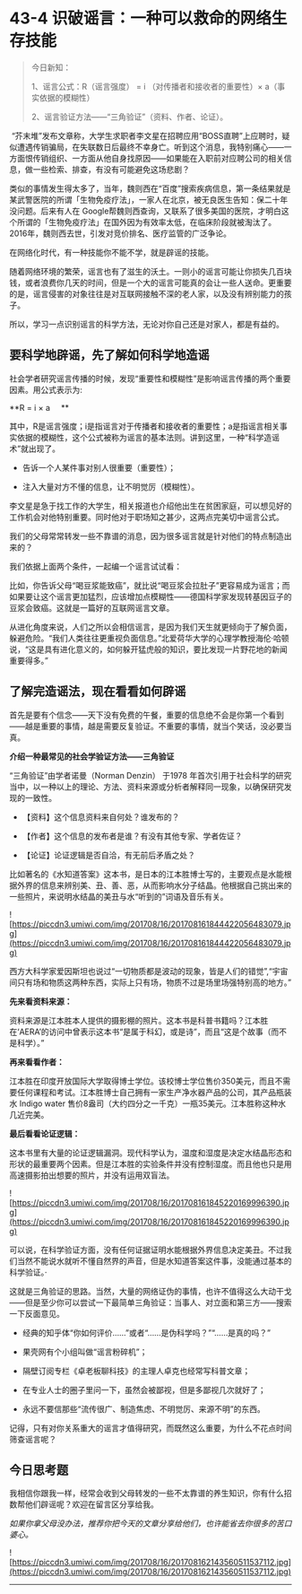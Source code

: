 # 43-4 识破谣言：一种可以救命的网络生存技能

> 今日新知：
> 
> 1、谣言公式：R（谣言强度） = i （对传播者和接收者的重要性）× a（事实依据的模糊性）
> 
> 2、谣言验证方法——“三角验证”（资料、作者、论证）。

 “芥末堆”发布文章称，大学生求职者李文星在招聘应用“BOSS直聘”上应聘时，疑似遭遇传销骗局，在失联数日后最终不幸身亡。听到这个消息，我特别痛心——一方面恨传销组织、一方面从他自身找原因——如果能在入职前对应聘公司的相关信息，做一些检索、排查，有没有可能避免这场悲剧？

类似的事情发生得太多了，当年，魏则西在“百度”搜索疾病信息，第一条结果就是某武警医院的所谓「生物免疫疗法」，一家人在北京，被无良医生告知：保二十年没问题。后来有人在 Google帮魏则西查询，又联系了很多美国的医院，才明白这个所谓的「生物免疫疗法」在国外因为有效率太低，在临床阶段就被淘汰了。2016年，魏则西去世，引发对竞价排名、医疗监管的广泛争论。

在网络化时代，有一种技能你不能不学，就是辟谣的技能。

随着网络环境的繁荣，谣言也有了滋生的沃土。一则小的谣言可能让你损失几百块钱，或者浪费你几天的时间，但是一个大的谣言可能真的会让一些人送命。更重要的是，谣言侵害的对象往往是对互联网接触不深的老人家，以及没有辨别能力的孩子。

所以，学习一点识别谣言的科学方法，无论对你自己还是对家人，都是有益的。

## 要科学地辟谣，先了解如何科学地造谣

社会学者研究谣言传播的时候，发现“重要性和模糊性”是影响谣言传播的两个重要因素。用公式表示为:

 **R = i × a    
**

其中，R是谣言强度；i是指谣言对于传播者和接收者的重要性；a是指谣言相关事实依据的模糊性，这个公式被称为谣言的基本法则。讲到这里，一种“科学造谣术”就出现了。

* 告诉一个人某件事对别人很重要（重要性）；

* 注入大量对方不懂的信息，让不明觉厉（模糊性）。

李文星是急于找工作的大学生，相关报道也介绍他出生在贫困家庭，可以想见好的工作机会对他特别重要。同时他对于职场知之甚少，这两点完美切中谣言公式。

我们的父母常常转发一些不靠谱的消息，因为很多谣言就是针对他们的特点制造出来的？

我们依据上面两个条件，一起编一个谣言试试看：

比如，你告诉父母“喝豆浆能致癌”，就比说“喝豆浆会拉肚子”更容易成为谣言；而如果要让这个谣言更加猛烈，应该增加点模糊性——德国科学家发现转基因豆子的豆浆会致癌。这就是一篇好的互联网谣言文章。

从进化角度来说，人们之所以会相信谣言，是因为我们天生就更倾向于了解负面，躲避危险。“我们人类往往更重视负面信息。”北爱荷华大学的心理学教授海伦·哈顿说，“这是具有进化意义的，如何躲开猛虎般的知识，要比发现一片野花地的新闻重要得多。”

## 了解完造谣法，现在看看如何辟谣

首先是要有个信念——天下没有免费的午餐，重要的信息绝不会是你第一个看到——越是重要的事情，越是需要反复验证。不重要的事情，就当个笑话，没必要当真。

 **介绍一种最常见的社会学验证方法——三角验证**

“三角验证”由学者诺曼（Norman Denzin） 于1978 年首次引用于社会科学的研究当中，以一种以上的理论、方法、资料来源或分析者解释同一现象，以确保研究发现的一致性。

* 【资料】这个信息资料来自何处？谁发布的？

* 【作者】这个信息的发布者是谁？有没有其他专家、学者佐证？

* 【论证】论证逻辑是否自洽，有无前后矛盾之处？

比如著名的《水知道答案》这本书，是日本的江本胜博士写的，主要观点是水能根据外界的信息来辨别美、丑、善、恶，从而影响水分子结晶。他根据自己挑出来的一些照片，来说明水结晶的美丑与水“听到的”词语及音乐有关。

![https://piccdn3.umiwi.com/img/201708/16/201708161844422056483079.jpg](https://piccdn3.umiwi.com/img/201708/16/201708161844422056483079.jpg)

西方大科学家爱因斯坦也说过“一切物质都是波动的现象，皆是人们的错觉”,“宇宙间只有场和物质这两种东西，实际上只有场，物质不过是场里场强特别高的地方。”

 **先来看资料来源：**

资料来源是江本胜本人提供的摄影棚的照片。这本书是科普书籍吗？江本胜在‘AERA’的访问中曾表示这本书“是属于科幻，或是诗”，而且“这是个故事（而不是科学）。”  

 **再来看看作者：**

江本胜在印度开放国际大学取得博士学位。该校博士学位售价350美元，而且不需要任何课程和考试。江本胜博士自己拥有一家生产净水器产品的公司，其产品瓶装水 Indigo water 售价8盎司（大约四分之一千克）一瓶35美元。江本胜称这种水几近完美。

 **最后看看论证逻辑：**

这本书里有大量的论证逻辑漏洞。现代科学认为，温度和湿度是决定水结晶形态和形状的最重要两个因素。但是江本胜的实验条件并没有控制湿度。而且他也只是用高速摄影拍出想要的照片，并没有运用双盲法。

![https://piccdn3.umiwi.com/img/201708/16/201708161845220169996390.jpg](https://piccdn3.umiwi.com/img/201708/16/201708161845220169996390.jpg)

可以说，在科学验证方面，没有任何证据证明水能根据外界信息决定美丑。不过我们当然不能说水就听不懂自然界的声音，但是水知道答案这件事，没能通过基本的科学验证。·

这就是三角验证的思路。当然，大量的网络证伪的事情，也许不值得这么大动干戈——但是至少你可以尝试一下最简单三角验证：当事人、对立面和第三方——搜索一下反面意见。

* 经典的知乎体“你如何评价……”或者“……是伪科学吗？”“……是真的吗？”

* 果壳网有个小组叫做“谣言粉碎机”；

* 隔壁订阅专栏《卓老板聊科技》的主理人卓克也经常写科普文章；

* 在专业人士的圈子里问一下，虽然会被鄙视，但是多鄙视几次就好了；

* 永远不要信那些“流传很广、制造焦虑、不明觉厉、来源不明”的东西。

记得，只有对你关系重大的谣言才值得研究，而既然这么重要，为什么不花点时间筛查谣言呢？

## 今日思考题

我相信你跟我一样，经常会收到父母转发的一些不太靠谱的养生知识，你有什么招数帮他们辟谣呢？欢迎在留言区分享给我。

 *如果你拿父母没办法，推荐你把今天的文章分享给他们，也许能省去你很多的苦口婆心。*

![https://piccdn3.umiwi.com/img/201708/16/201708162143560511537112.jpg](https://piccdn3.umiwi.com/img/201708/16/201708162143560511537112.jpg)

---
